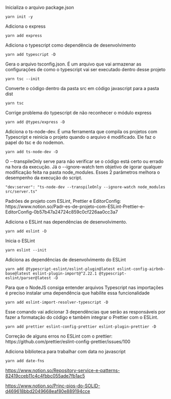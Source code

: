 <p> Inicializa o arquivo package.json </p>

`yarn init -y`

<p> Adiciona o express </p>

`yarn add express`

<p> Adiciona o typescript como dependência de desenvolvimento </p>

`yarn add typescript -D`

<p> Gera o arquivo tsconfig.json. É um arquivo que vai armazenar as configurações de como o typescript vai ser executado dentro desse projeto </p>

`yarn tsc --init`

<p> Converte o código dentro da pasta src em código javascript para a pasta dist </p>

`yarn tsc`

<p> Corrige problema do typescript de não reconhecer o módulo express </p>

`yarn add @types/express -D`

<p> Adiciona o ts-node-dev. É uma ferramenta que compila os projetos com Typescript e reinicia o projeto quando o arquivo é modificado. Ele faz o papel do tsc e do nodemon. </p>

`yarn add ts-node-dev -D`

<p> O --transpileOnly serve para não verificar se o código está certo ou errado na hora da execução. Já o --ignore-watch tem objetivo de igorar qualquer modificação feita na pasta node_modules. Esses 2 parâmetros melhora o desempenho da execução do script. </p>

`"dev:server": "ts-node-dev --transpileOnly --ignore-watch node_modules src/server.ts"`

<p> Padrões de projeto com ESLint, Prettier e EditorConfig:
    <a> https://www.notion.so/Padr-es-de-projeto-com-ESLint-Prettier-e-EditorConfig-0b57b47a24724c859c0cf226aa0cc3a7 </a>
</p>

<p> Adiciona o ESLint nas dependências de desenvolvimento. </p>

`yarn add eslint -D`

<p> Inicia o ESLint </p>

`yarn eslint --init`

<p> Adiciona as dependências de desenvolvimento do ESLint </p>

`yarn add @typescript-eslint/eslint-plugin@latest eslint-config-airbnb-base@latest eslint-plugin-import@^2.22.1 @typescript-eslint/parser@latest -D`

<p> Para que o NodeJS consiga entender arquivos Typescript nas importações é preciso instalar uma dependência que habilite essa funcionalidade </p>

`yarn add eslint-import-resolver-typescript -D`

<p> Esse comando vai adicionar 3 dependências que serão as responsáveis por fazer a formatação do código e também integrar o Prettier com o ESLint. </p>

`yarn add prettier eslint-config-prettier eslint-plugin-prettier -D`

<p> Correção de alguns erros no ESLint com o prettier: <a> https://github.com/prettier/eslint-config-prettier/issues/100 </a></p>

<p> Adiciona biblioteca para trabalhar com data no javascript </p>

`yarn add date-fns`

https://www.notion.so/Repository-service-e-patterns-82419cceb11c4c4fbbc055ade7fb1ac5

https://www.notion.so/Princ-pios-do-SOLID-d469618bbd2049668eaf80e889194cce
